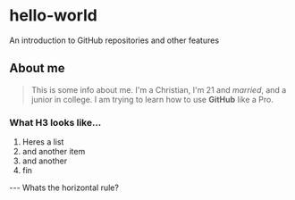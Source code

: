# hello-world
An introduction to GitHub repositories and other features

## About me
> This is some info about me. I'm a Christian, I'm 21 and *married*, and a junior in college. 
> I am trying to learn how to use **GitHub** like a Pro. 

### What H3 looks like...
1. Heres a list
2. and another item
3. and another 
4. fin

--- Whats the horizontal rule? 
